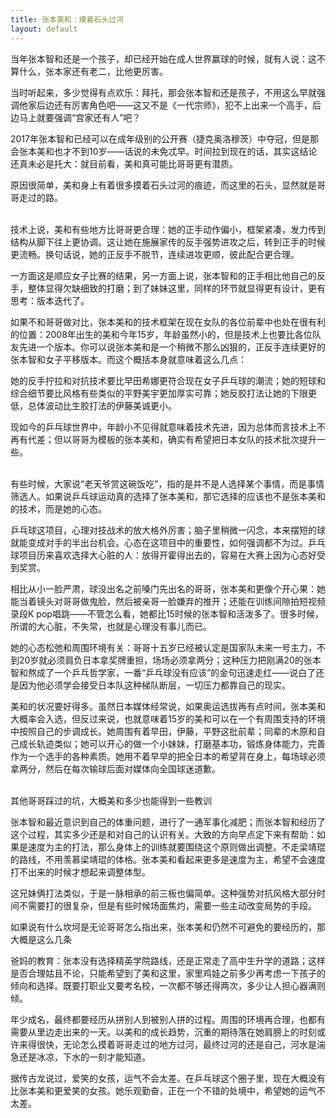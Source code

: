 ```yaml
---
title: 张本美和：摸着石头过河
layout: default
---
```


当年张本智和还是一个孩子，却已经开始在成人世界赢球的时候，就有人说：这不算什么，张本家还有老二，比他更厉害。

当时听起来，多少觉得有点欢乐：拜托，那会张本智和还是孩子，不用这么早就强调他家后边还有厉害角色吧——这又不是《一代宗师》，犯不上出来一个高手，后边马上就要强调“宫家还有人”吧？

2017年张本智和已经可以在成年级别的公开赛（捷克奥洛穆茨）中夺冠，但是那会张本美和也才不到10岁——话说的未免忒早。时间拉到现在的话，其实这结论还真未必是托大：就目前看，美和真可能比哥哥更有潜质。

原因很简单，美和身上有着很多摸着石头过河的痕迹，而这里的石头，显然就是哥哥走过的路。

<br>
技术上说，美和有些地方比哥哥更合理：她的正手动作偏小，框架紧凑，发力传到结构从脚下往上更协调。这让她在施展家传的反手强势进攻之后，转到正手的时候更流畅。换句话说，她的正反手不脱节，连续进攻更顺，彼此配合更合理。

一方面这是顺应女子比赛的结果，另一方面上说，张本智和的正手相比他自己的反手，整体显得欠缺细致的打磨；到了妹妹这里，同样的环节就显得更有设计，更有思考：版本迭代了。

如果不和哥哥做对比，张本美和的技术框架在现在女队的各位前辈中也处在很有利的位置：2008年出生的美和今年15岁，年龄虽然小的，但是技术上也要比各位队友先进一个版本。你可以说张本美和是一个稍微不那么凶狠的，正反手连续更好的张本智和女子平移版本。而这个概括本身就意味着这么几点：

她的反手拧拉和对抗技术要比早田希娜更符合现在女子乒乓球的潮流；她的短球和综合细节要比风格有些类似的平野美宇更加厚实可靠；她反胶打法让她的下限更低，总体波动比生胶打法的伊藤美诚更小。

现如今的乒乓球世界中，年龄小不见得就意味着技术先进，因为总体而言技术上不再有代差；但以哥哥为模板的张本美和，确实有希望把日本女队的技术批次提升一些。

<br>
有些时候，大家说“老天爷赏这碗饭吃”，指的是并不是人选择某个事情，而是事情筛选人。如果说乒乓球运动真的选择了张本美和，那它选择的应该也不是张本美和的技术，而是她的心态。

乒乓球这项目，心理对技战术的放大格外厉害；脑子里稍微一闪念，本来摆短的球就能变成对手的半出台机会。心态在这项目中的重要性，如何强调都不为过。乒乓球项目历来喜欢选择大心脏的人：放得开霍得出去的，容易在大赛上因为心态好受到奖赏。

相比从小一脸严肃，球没出名之前嗓门先出名的哥哥，张本美和更像个开心果：她能当着镜头对哥哥做鬼脸，然后被亲哥一脸嫌弃的推开；还能在训练间隙拍短视频录段K pop唱跳——不管怎么看，她都比15时候的张本智和活泼多了。很多时候，所谓的大心脏，不失常，也就是心理没有事儿而已。

她的心态松弛和周围环境有关：哥哥十五岁已经被认定是国家队未来一号主力，不到20岁就必须肩负日本拿奖牌重担，场场必须拿两分；这种压力把刚满20的张本智和熬成了一个乒乓哲学家，一番“乒乓球没有应该”的金句迅速走红——说白了还是因为他必须学会接受日本队这种梯队断层，一切压力都靠自己的现实。

美和的状况要好得多。虽然日本媒体经常说，如果奥运选拔再有点时间，张本美和大概率会入选，但反过来说，也就意味着15岁的美和可以在一个有周围支持的环境中按照自己的步调成长。她周围有着早田，伊藤，平野这批前辈；同辈的木原和自己成长轨迹类似；她可以开心的做一个小妹妹，打磨基本功，锻炼身体能力，完善作为一个选手的各种素质。她用不着早早的把全日本的希望背在身上，每场球必须拿两分，然后在每次输球后面对媒体向全国球迷道歉。

<br>
其他哥哥踩过的坑，大概美和多少也能得到一些教训

张本智和最近意识到自己的体重问题，进行了一通军事化减肥；而张本智和经历了这个过程，其实多少还是和对自己的认识有关。大致的方向早点定下来有帮助：如果是速度为主的打法，那么身体上的训练就要围绕这个原则做出调整。不走梁靖琨的路线，不用羡慕梁靖琨的体格。张本美和看起来更多是速度为主，希望不会速度打不出来的时候才想起来调整体型。

这兄妹俩打法类似，于是一脉相承的前三板也偏简单。这种强势对抗风格大部分时间不需要打的很复杂，但是有些时候场面焦灼，需要一些主动改变局势的手段。

如果说有什么坎坷是无论哥哥怎么指出来，张本美和仍然不可避免的要经历的，那大概是这么几条

爸妈的教育：张本没有选择精英学院路线，还是正常走了高中生升学的道路；这样是否合理姑且不论，只能希望到了美和这里，家里鸡娃之前多少再考虑一下孩子的倾向和选择。既要打职业又要考名校，一次都不够还得两次，多少让人担心器满则倾。

年少成名，最终都要经历从拼别人到被别人拼的过程。周围的环境再合理，也都有需要从里边走出来的一天。以美和的成长趋势，沉重的期待落在她肩膀上的时刻或许来得很快，无论怎么摸着哥哥走过的地方过河，最终过河的还是自己，河水是湍急还是冰凉，下水的一刻才能知道。

据传古龙说过，爱笑的女孩，运气不会太差。在乒乓球这个圈子里，现在大概没有比张本美和更爱笑的女孩。她乐观勤奋，正在一个不错的处境中，希望她的运气不太差。